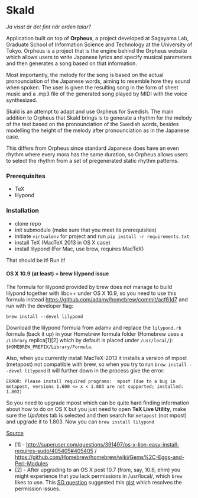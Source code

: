 Skald
=====

*Ja visst är det fint när orden talar?*

Application built on top of **Orpheus**, a project developed at Sagayama Lab, Graduate School of Information Science and Technology at the University of Tokyo. Orpheus is a project that is the engine behind the Orpheus website which allows users to write Japanese lyrics and specify musical parameters and then generates a song based on that information.

Most importantly, the melody for the song is based on the actual pronounciation of the Japanese words, aiming to resemble how they sound when spoken. The user is given the resulting song in the form of sheet music and a .mp3 file of the generated song played by MIDI with the voice synthesized.

Skald is an attempt to adapt and use Orpheus for Swedish. The main addition to Orpheus that Skald brings is to generate a rhythm for the melody of the text based on the pronounciation of the Swedish words, besides modelling the height of the melody after pronounciation as in the Japanese case.

This differs from Orpheus since standard Japanese does have an even rhythm where every mora has the same duration, so Orpheus allows users to select the rhythm from a set of pregenerated static rhythm patterns.

### Prerequisites
* TeX
* lilypond

### Installation
* clone repo
* init submodule (make sure that you meet its prerequisites)
* initiate `virtualenv` for project and run `pip install -r requirements.txt`
* install TeX (MacTeX 2013 in OS X case)
* install lilypond (For Mac, use brew, requires MacTeX)

That should be it! Run it!

#### OS X 10.9 (at least) + brew lilypond issue

The formula for lilypond provided by brew does not manage to build lilypond together with libc++ under OS X 10.9, so you need to use this formula instead https://github.com/adamv/homebrew/commit/acf61d7 and run with the developer flag:

`brew install --devel lilypond`

Download the lilypond formula from adamv and replace the `lilypond.rb` formula (back it up) in your Homebrew formula folder (Homebrew uses a `/Library` replica[1][2] which by default is placed under `/usr/local/`): `$HOMEBREW_PREFIX/Library/Formula`.

Also, when you currently install MacTeX-2013 it installs a version of mpost (metapost) not compatible with brew, so when you try to run `brew install --devel lilypond` it will further down in the process give the error:

```
ERROR: Please install required programs:  mpost (due to a bug in metapost, versions 1.600 <= x < 1.803 are not supported; installed: 1.802) 
```

So you need to upgrade mpost which can be quite hard finding information about how to do on OS X but you just need to open **TeX Live Utility**, make sure the *Updates* tab is selected and then search for `metapost` (not mpost) and upgrade it to 1.803. Now you can `brew install lilypond`

[Source](https://github.com/Homebrew/homebrew/issues/23336#issuecomment-29144066)

* [1] - http://superuser.com/questions/391497/os-x-lion-easy-install-requires-sudo/405405#405405 / https://github.com/Homebrew/homebrew/wiki/Gems%2C-Eggs-and-Perl-Modules
* [2] - After upgrading to an OS X post 10.7 (from, say, 10.6, ehm) you might experience that you lack permissions in /usr/local/, which `brew` likes to use. This [SO question](http://superuser.com/questions/254843/cant-install-brew-formulae-correctly-permission-denied-in-usr-local-lib) suggested this [gist](https://gist.github.com/rpavlik/768518) which resolves the permission issues.
